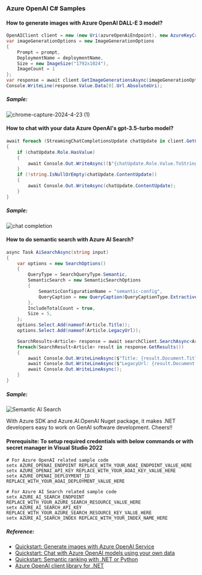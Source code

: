 ### Azure OpenAI C# Samples

#### How to generate images with Azure OpenAI DALL-E 3 model?
```cs
OpenAIClient client = new (new Uri(azureOpenAiEndpoint), new AzureKeyCredential(azureOpenAiKey));
var imageGenerationOptions = new ImageGenerationOptions
{
    Prompt = prompt,
    DeploymentName = deploymentName,
    Size = new ImageSize("1792x1024"),
    ImageCount = 1
};
var response = await client.GetImageGenerationsAsync(imageGenerationOptions);
Console.WriteLine(response.Value.Data[0].Url.AbsoluteUri);
```
##### Sample:
![chrome-capture-2024-4-23 (1)](https://github.com/ron-zhong/azure-openai/assets/43414651/15f468e5-cff8-4cd6-8b76-2dff3d0e490e)



#### How to chat with your data Azure OpenAI's gpt-3.5-turbo model?
```cs
await foreach (StreamingChatCompletionsUpdate chatUpdate in client.GetChatCompletionsStreaming(chatCompletionsOptions))
{
    if (chatUpdate.Role.HasValue)
    {
        await Console.Out.WriteAsync(($"{chatUpdate.Role.Value.ToString().ToUpperInvariant()}: ");
    }
    if (!string.IsNullOrEmpty(chatUpdate.ContentUpdate))
    {
        await Console.Out.WriteAsync(chatUpdate.ContentUpdate);
    }
}
```
##### Sample:
![chat completion](https://github.com/ron-zhong/azure-openai/assets/43414651/1de71dd4-4e77-4c0a-b78e-f53c6d4aa9f4)


#### How to do semantic search with Azure AI Search?
```cs
async Task AiSearchAsync(string input)
{
    var options = new SearchOptions()
    {
        QueryType = SearchQueryType.Semantic,
        SemanticSearch = new SemanticSearchOptions
        {
            SemanticConfigurationName = "semantic-config",
            QueryCaption = new QueryCaption(QueryCaptionType.Extractive)
        },
        IncludeTotalCount = true,
        Size = 5,
    };
    options.Select.Add(nameof(Article.Title));
    options.Select.Add(nameof(Article.LegacyUrl));

    SearchResults<Article> response = await searchClient.SearchAsync<Article>(input, options);
    foreach(SearchResult<Article> result in response.GetResults())
    {
        await Console.Out.WriteLineAsync($"Title: {result.Document.Title}");
        await Console.Out.WriteLineAsync($"LegacyUrl: {result.Document.LegacyUrl}");
        await Console.Out.WriteLineAsync();
    }
}
```
##### Sample:
![Semantic AI Search](https://github.com/ron-zhong/azure-openai/assets/43414651/a65558e5-8955-4718-ba68-3ee1a3506226)


With Azure SDK and Azure.AI.OpenAI Nuget package, it makes .NET developers easy to work on GenAI software development.
Cheers!! 

#### Prerequisite: To setup required credentials with below commands or with secret manager in Visual Studio 2022

```pwsh
# For Azure OpenAI related sample code
setx AZURE_OPENAI_ENDPOINT REPLACE_WITH_YOUR_AOAI_ENDPOINT_VALUE_HERE
setx AZURE_OPENAI_API_KEY REPLACE_WITH_YOUR_AOAI_KEY_VALUE_HERE
setx AZURE_OPENAI_DEPLOYMENT_ID REPLACE_WITH_YOUR_AOAI_DEPLOYMENT_VALUE_HERE

# For Azure AI Search related sample code
setx AZURE_AI_SEARCH_ENDPOINT REPLACE_WITH_YOUR_AZURE_SEARCH_RESOURCE_VALUE_HERE
setx AZURE_AI_SEARCH_API_KEY REPLACE_WITH_YOUR_AZURE_SEARCH_RESOURCE_KEY_VALUE_HERE
setx AZURE_AI_SEARCH_INDEX REPLACE_WITH_YOUR_INDEX_NAME_HERE
```


##### Reference:
- [Quickstart: Generate images with Azure OpenAI Service](https://learn.microsoft.com/en-us/azure/ai-services/openai/dall-e-quickstart?pivots=programming-language-csharp&tabs=dalle3%2Ccommand-line)
- [Quickstart: Chat with Azure OpenAI models using your own data](https://learn.microsoft.com/en-us/azure/ai-services/openai/use-your-data-quickstart?context=%2Fazure%2Fsearch%2Fcontext%2Fcontext&tabs=command-line%2Cpython-new&pivots=programming-language-csharp#async-with-streaming)
- [Quickstart: Semantic ranking with .NET or Python](https://learn.microsoft.com/en-us/azure/search/search-get-started-semantic?tabs=dotnet)
- [Azure OpenAI client library for .NET](https://github.com/Azure/azure-sdk-for-net/tree/main/sdk/openai/Azure.AI.OpenAI)
